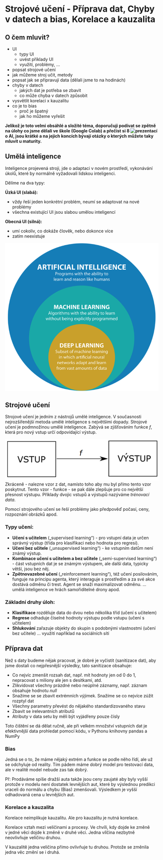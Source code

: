 # Strojové učení - Příprava dat, Chyby v datech a bias, Korelace a kauzalita

## O čem mluvit?

- UI
  - typy UI
  - uvést příklady UI
  - využití, problémy, ...
- popsat strojové učení
- jak můžeme stroj učit, metody
- popsat jak se připravují data (dělali jsme to na hodinách)
- chyby v datech
  - jakých dat je potřeba se zbavit
  - co může chyba v datech způsobit
- vysvětlit korelaci x kauzalitu
- co je to bias
  - proč je špatný
  - jak ho můžeme vyřešit

**Jelikož je toto velmi obsáhlé a složité téma, doporučuji podívat se zpětně na úlohy co jsme dělali ve škole (Google Colab) a přečíst si 8 ![prezentací](https://github.com/NeDDy3z/jecna-pv-maturita/tree/main/ai_presentations) o AI, jsou krátké a na jejich koncích bývají otázky o kterých můžete taky mluvit u maturity.**

## Umělá inteligence

Inteligence projevená stroji, jde o adaptaci v novém prostředí, vykonávání úkolů, které by normálně vyžadovali lidskou inteligenci.

Dělíme na dva typy:

**Úzká UI (slabá):**

- vždy řeší jeden konkrétní problém, neumí se adaptovat na nové problémy
- všechna existující UI jsou slabou umělou inteligencí

**Obecná UI (silná):**

- umí cokoliv, co dokáže člověk, nebo dokonce více
- zatím neexistuje

![ui](https://github.com/NeDDy3z/jecna-pv-maturita/blob/main/images/17_ui.png)

## Strojové učení

Strojové učení je jedním z nástrojů umělé inteligence. V současnosti nejrozšířenější metoda umělé inteligence s největšími dopady. Strojové učení je podmnožinou umělé inteligence. Zabývá se zjišťováním funkce _f_, která pro nový vstup určí odpovídající výstup.

![f](https://github.com/NeDDy3z/jecna-pv-maturita/blob/main/images/17_strojove_uceni.png)
Zkráceně - nalezne vzor z dat, namísto toho aby mu byl přímo tento vzor poskytnut.
Tento vzor - funkce - se pak dále zlepšuje pro co největší přesnost výstupu.
Příklady dvojic vstupů a výstupů nazýváme _trénovací data_.

Pomocí strojového učení se řeší problémy jako předpověď počasí, ceny, rozpoznání obrázků apod.

### Typy učení:

- **Učení s učitelem** („supervised learning“) - pro vstupní data je určen správný výstup (třída pro klasifikaci nebo hodnota pro regresi).
- **Učení bez učitele** („unsupervised learning“) - ke vstupním datům není známý výstup.
- **Kombinace učení s učitelem a bez učitele** („semi-supervised learning“) - část vstupních dat je se známým výstupem, ale další data, typicky větší, jsou bez něj.
- **Zpětnovazebné učení** („reinforcement learning“), též učení posilováním, funguje na principu agenta, který interaguje s prostředím a za své akce dostává odměnu či trest. Agent se snaží maximalizovat odměnu. … umělá inteligence ve hrách samořiditelné drony apod.

### Základní druhy úloh:

- **Klasifikace** rozděluje data do dvou nebo několika tříd (učení s učitelem)
- **Regrese** odhaduje číselné hodnoty výstupu podle vstupu (učení s učitelem)
- **Shlukování** zařazuje objekty do skupin s podobnými vlastnostmi (učení bez učitele) … využití například na sociálních sítí

## Příprava dat

Než s daty budeme nějak pracovat, je dobré je vyčistit (sanitizace dat), aby jsme dostali co nejpřesnější výsledky, tato sanitizace obsahuje:

- Co nejvíc zmenšit rozsah dat, např. mít hodnoty jen od 0 do 1, nepracovat s miliony ale jen s desitkami, atd.
- Zlikvidovat všechny prázdné nebo neúplné záznamy, např. záznam obsahuje hodnotu _null_
- Snažíme se se zbavit extrémních výjimek. Snažíme se co nejvíce zúžit rozptyl dat
- Všechny parametry převést do nějakého standardizovaného stavu
- Zbavit se irelevantních atributů
- Atributy v data setu by měli být vyjádřeny pouze čísly

Toto čištění se dá dělat ručně, ale při velkém množství vstupních dat je efektivnější data prohledat pomocí kódu, v Pythonu knihovny pandas a NumPy

### Bias

Jedná se o to, že máme nějaký extrém a funkce se podle něho řídí, ale už se odchyluje od reality. Tím pádem máme dobrý model pro testovací data, ale v realitě model nebude zas tak dobrý.

Př: Prodáváme spíše dražší auta takže jsou ceny zaujaté aby byly vyšší protože v modelu není dostatek levnějších aut, které by výslednou predikci vraceli do normálu a chybu (Bias) zmenšovali. Výsledkem je vyšší odhadovaná cena u levnějších aut.

### Korelace a kauzalita

Korelace neimplikuje kauzalitu. Ale pro kauzalitu je nutná korelace.

Korelace vztah mezi veličinami a procesy. Ve chvíli, kdy dojde ke změně v jedné věci dojde k změně v druhé věci. Jedna vílčina nezbytně neovlivňuje veličinu druhou.

V kauzalitě jedna veličina přímo ovlivňuje tu druhou. Protože se změnila jedna věc změní se i druhá.
